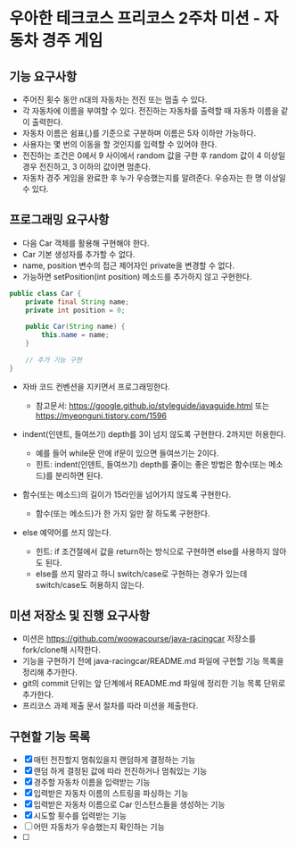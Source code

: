 우아한 테크코스 프리코스 2주차 미션 - 자동차 경주 게임
======================================================

기능 요구사항
-------------
* 주어진 횟수 동안 n대의 자동차는 전진 또는 멈출 수 있다. 
* 각 자동차에 이름을 부여할 수 있다. 전진하는 자동차를 출력할 때 자동차 이름을 같이 출력한다. 
* 자동차 이름은 쉼표(,)를 기준으로 구분하며 이름은 5자 이하만 가능하다. 
* 사용자는 몇 번의 이동을 할 것인지를 입력할 수 있어야 한다. 
* 전진하는 조건은 0에서 9 사이에서 random 값을 구한 후 random 값이 4 이상일 경우 전진하고, 3 이하의 값이면 멈춘다. 
* 자동차 경주 게임을 완료한 후 누가 우승했는지를 알려준다. 우승자는 한 명 이상일 수 있다.

프로그래밍 요구사항
-------------------
* 다음 Car 객체를 활용해 구현해야 한다. 
* Car 기본 생성자를 추가할 수 없다. 
* name, position 변수의 접근 제어자인 private을 변경할 수 없다. 
* 가능하면 setPosition(int position) 메소드를 추가하지 않고 구현한다.

```java
public class Car {
    private final String name;
    private int position = 0;
    
    public Car(String name) {
        this.name = name;
    }
    
    // 추가 기능 구현
}
```
* 자바 코드 컨벤션을 지키면서 프로그래밍한다. 
    * 참고문서: https://google.github.io/styleguide/javaguide.html 또는  https://myeonguni.tistory.com/1596 
* indent(인덴트, 들여쓰기) depth를 3이 넘지 않도록 구현한다. 2까지만 허용한다. 
    * 예를 들어 while문 안에 if문이 있으면 들여쓰기는 2이다. 
    * 힌트: indent(인덴트, 들여쓰기) depth를 줄이는 좋은 방법은 함수(또는 메소드)를 분리하면 된다.
    
* 함수(또는 메소드)의 길이가 15라인을 넘어가지 않도록 구현한다. 
	* 함수(또는 메소드)가 한 가지 일만 잘 하도록 구현한다. 
* else 예약어를 쓰지 않는다. 
	* 힌트: if 조건절에서 값을 return하는 방식으로 구현하면 else를 사용하지 않아도 된다. 
	* else를 쓰지 말라고 하니 switch/case로 구현하는 경우가 있는데 switch/case도 허용하지 않는다.
	
미션 저장소 및 진행 요구사항
----------------------------
* 미션은 https://github.com/woowacourse/java-racingcar 저장소를 fork/clone해 시작한다. 
* 기능을 구현하기 전에 java-racingcar/README.md 파일에 구현할 기능 목록을 정리해 추가한다. 
* git의 commit 단위는 앞 단계에서 README.md 파일에 정리한 기능 목록 단위로 추가한다. 
* 프리코스 과제 제출 문서 절차를 따라 미션을 제출한다.

구현할 기능 목록
----------------
- [x] 매턴 전진할지 멈춰있을지 랜덤하게 결정하는 기능
- [x] 랜덤 하게 결정된 값에 따라 전진하거나 멈춰있는 기능
- [x] 경주할 자동차 이름을 입력받는 기능
- [x] 입력받은 자동차 이름의 스트링을 파싱하는 기능
- [x] 입력받은 자동차 이름으로 Car 인스턴스들을 생성하는 기능
- [x] 시도할 횟수를 입력받는 기능
- [ ] 어떤 자동차가 우승했는지 확인하는 기능
- [ ] 
